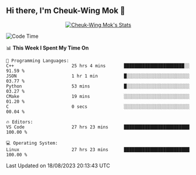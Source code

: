 ## Hi there, I'm Cheuk-Wing Mok 👋

<!--
**mozro0327/mozro0327** is a ✨ _special_ ✨ repository because its `README.md` (this file) appears on your GitHub profile.

Here are some ideas to get you started:

- 🔭 I’m currently working on ...
- 🌱 I’m currently learning ...
- 👯 I’m looking to collaborate on ...
- 🤔 I’m looking for help with ...
- 💬 Ask me about ...
- 📫 How to reach me: ...
- 😄 Pronouns: ...
- ⚡ Fun fact: ...
-->

<p align="center">
  <a href="https://github.com/mozro0327" class="rich-diff-level-one">
    <img src="https://github-readme-stats.vercel.app/api?username=mozro0327&title_color=333&text_color=777" alt="Cheuk-Wing Mok's Stats" >
    <!-- &hide=issues
    <img src="https://github-readme-stats.vercel.app/api?username=mozro0327&hide=issues&title_color=333&text_color=777" alt="Cheuk-Wing Mok's Stats" >
    -->
  </a>
</p>

<!--START_SECTION:waka-->
![Code Time](http://img.shields.io/badge/Code%20Time-1%2C872%20hrs%2058%20mins-blue)

📊 **This Week I Spent My Time On** 

```text
💬 Programming Languages: 
C++                      25 hrs 4 mins       ███████████████████████░░   91.59 % 
JSON                     1 hr 1 min          █░░░░░░░░░░░░░░░░░░░░░░░░   03.77 % 
Python                   53 mins             █░░░░░░░░░░░░░░░░░░░░░░░░   03.27 % 
CMake                    19 mins             ░░░░░░░░░░░░░░░░░░░░░░░░░   01.20 % 
C                        0 secs              ░░░░░░░░░░░░░░░░░░░░░░░░░   00.04 % 

🔥 Editors: 
VS Code                  27 hrs 23 mins      █████████████████████████   100.00 % 

💻 Operating System: 
Linux                    27 hrs 23 mins      █████████████████████████   100.00 % 
```


 Last Updated on 18/08/2023 20:13:43 UTC
<!--END_SECTION:waka-->
